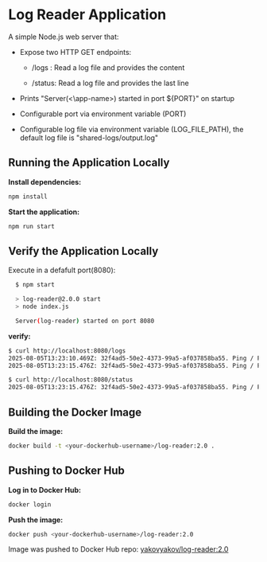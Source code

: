 # Log Reader Application

A simple Node.js web server that:

* Expose two HTTP GET endpoints:

  * /logs : Read a log file and provides the content
  
  * /status: Read a log file and provides the last line

* Prints "Server(<\app-name>) started in port ${PORT}" on startup

* Configurable port via environment variable (PORT)

* Configurable log file via environment variable (LOG_FILE_PATH), the default log file is "shared-logs/output.log"

## Running the Application Locally

**Install dependencies:**

  ```bash
  npm install
  ```

**Start the application:**

  ```bash
  npm run start
  ```

## Verify the Application Locally

Execute in a defafult port(8080):

  ```bash
    $ npm start 

    > log-reader@2.0.0 start
    > node index.js

    Server(log-reader) started on port 8080
  ```

  **verify:**

  ```bash
  $ curl http://localhost:8080/logs
  2025-08-05T13:23:10.469Z: 32f4ad5-50e2-4373-99a5-af037858ba55. Ping / Pongs: 5
  2025-08-05T13:23:15.476Z: 32f4ad5-50e2-4373-99a5-af037858ba55. Ping / Pongs: 7
  ```

  ```bash
  $ curl http://localhost:8080/status
  2025-08-05T13:23:15.476Z: 32f4ad5-50e2-4373-99a5-af037858ba55. Ping / Pongs: 7
  ```

## Building the Docker Image

**Build the image:**

  ```bash
  docker build -t <your-dockerhub-username>/log-reader:2.0 .
  ```

## Pushing to Docker Hub

**Log in to Docker Hub:**

  ```bash
  docker login
  ```

**Push the image:**

  ```bash
  docker push <your-dockerhub-username>/log-reader:2.0
  ```

Image was pushed to Docker Hub repo: [yakovyakov/log-reader:2.0](https://hub.docker.com/r/yakovyakov/log-reader/tags?name=2.0)
